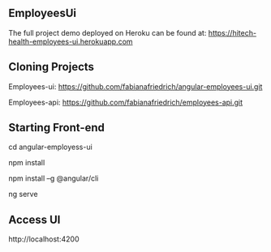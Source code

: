 ## EmployeesUi

The full project demo deployed on Heroku can be found at: https://hitech-health-employees-ui.herokuapp.com

## Cloning Projects

Employees-ui: https://github.com/fabianafriedrich/angular-employees-ui.git

Employees-api: https://github.com/fabianafriedrich/employees-api.git

## Starting Front-end

cd angular-employess-ui

npm install

npm install –g @angular/cli

ng serve

## Access UI
http://localhost:4200
